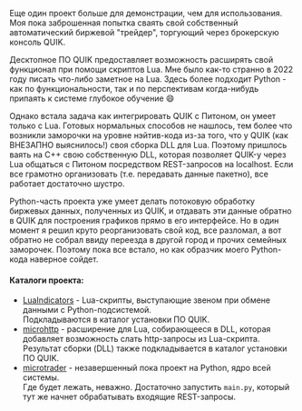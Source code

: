 Еще один проект больше для демонстрации, чем для использования. Моя пока заброшенная попытка сваять свой собственный автоматический биржевой "трейдер", торгующий через брокерскую консоль QUIK.

Десктопное ПО QUIK предоставляет возможность расширять свой функционал при помощи скриптов Lua. Мне было как-то странно в 2022 году писать что-либо заметное на Lua. Здесь более подходит Python - как по функциональности, так и по перспективам когда-нибудь припаять к системе глубокое обучение :smile:

Однако встала задача как интегрировать QUIK с Питоном, он умеет только с Lua. Готовых нормальных способов не нашлось, тем более что возникли заморочки на уровне нэйтив-кода из-за того, что у QUIK (как ВНЕЗАПНО выяснилось!) своя сборка DLL для Lua. Поэтому пришлось ваять на C++ свою собственную DLL, которая позволяет QUIK-у через Lua общаться с Питоном посредством REST-запросов на localhost. Если все грамотно организовать (т.е. передавать данные пакетно), все работает достаточно шустро.

Python-часть проекта уже умеет делать потоковую обработку биржевых данных, полученных из QUIK, и отдавать эти данные обратно в QUIK для построения графиков прямо в его интерфейсе. Но в один момент я решил круто реорганизовать свой код, все разломал, а вот обратно не собрал ввиду переезда в другой город и прочих семейных заморочек. Поэтому пока все встало, но как образчик моего Python-кода наверное сойдет.

#### Каталоги проекта:  
- [LuaIndicators](/LuaIndicators) - Lua-скрипты, выступающие звеном при обмене данными с Python-подсистемой.  
Подкладываются в каталог установки ПО QUIK.  
- [microhttp](/microhttp) - расширение для Lua, собирающееся в DLL, которая добавляет возможность слать http-запросы из Lua-скрипта.  
Результат сборки (DLL) также подкладывается в каталог установки ПО QUIK.  
- [microtrader](/microtrader) - незавершенный пока проект на Python, ядро всей системы.  
Где будет лежать, неважно. Достаточно запустить `main.py`, который тут же начнет обрабатывать входящие REST-запросы.

